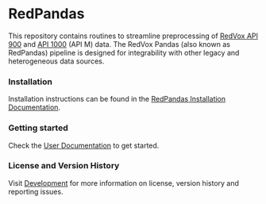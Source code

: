 # RedPandas

This repository contains routines to streamline preprocessing of [RedVox API 900](https://bitbucket.org/redvoxhi/redvox-protobuf-api/src/master/) 
and [API 1000](https://github.com/RedVoxInc/redvox-api-1000) (API M) data.
The RedVox Pandas (also known as RedPandas) pipeline is designed for integrability with other legacy and heterogeneous data sources.

### Installation

Installation instructions can be found in the [RedPandas Installation Documentation](https://github.com/RedVoxInc/redpandas/blob/master/docs/installation.md).

### Getting started

Check the [User Documentation](https://github.com/RedVoxInc/redpandas/blob/master/docs/using_redpandas.md) to get started.

### License and Version History

Visit [Development](https://github.com/RedVoxInc/redpandas/blob/master/docs/development.md) for more information on license,
version history and reporting issues.
